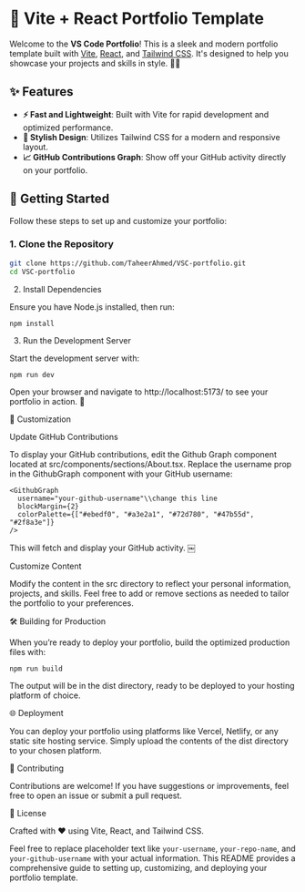 # 🌟 Vite + React Portfolio Template

Welcome to the **VS Code Portfolio**! This is a sleek and modern portfolio template built with [Vite](https://vitejs.dev/), [React](https://reactjs.org/), and [Tailwind CSS](https://tailwindcss.com/). It's designed to help you showcase your projects and skills in style. 🎨🚀

## ✨ Features

- **⚡️ Fast and Lightweight**: Built with Vite for rapid development and optimized performance.
- **🎨 Stylish Design**: Utilizes Tailwind CSS for a modern and responsive layout.
- **📈 GitHub Contributions Graph**: Show off your GitHub activity directly on your portfolio.

## 🚀 Getting Started

Follow these steps to set up and customize your portfolio:

### 1. Clone the Repository

```bash
git clone https://github.com/TaheerAhmed/VSC-portfolio.git
cd VSC-portfolio
```
2. Install Dependencies

Ensure you have Node.js installed, then run:

```npm install```

3. Run the Development Server

Start the development server with:

```npm run dev```

Open your browser and navigate to http://localhost:5173/ to see your portfolio in action. 🎉

🎨 Customization

Update GitHub Contributions

To display your GitHub contributions, edit the Github Graph component located at src/components/sections/About.tsx. Replace the username prop in the GithubGraph component with your GitHub username:
```
<GithubGraph
  username="your-github-username"\\change this line 
  blockMargin={2}
  colorPalette={["#ebedf0", "#a3e2a1", "#72d780", "#47b55d", "#2f8a3e"]}
/>
```

This will fetch and display your GitHub activity. ￼

Customize Content

Modify the content in the src directory to reflect your personal information, projects, and skills. Feel free to add or remove sections as needed to tailor the portfolio to your preferences.

🛠️ Building for Production

When you’re ready to deploy your portfolio, build the optimized production files with:

```npm run build```

The output will be in the dist directory, ready to be deployed to your hosting platform of choice.

🌐 Deployment

You can deploy your portfolio using platforms like Vercel, Netlify, or any static site hosting service. Simply upload the contents of the dist directory to your chosen platform.

🤝 Contributing

Contributions are welcome! If you have suggestions or improvements, feel free to open an issue or submit a pull request.

📄 License

Crafted with ❤️ using Vite, React, and Tailwind CSS.

Feel free to replace placeholder text like `your-username`, `your-repo-name`, and `your-github-username` with your actual information. This README provides a comprehensive guide to setting up, customizing, and deploying your portfolio template. 
